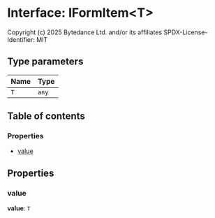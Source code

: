 # Interface: IFormItem\<T>

Copyright (c) 2025 Bytedance Ltd. and/or its affiliates
SPDX-License-Identifier: MIT

## Type parameters

| Name | Type |
| :------ | :------ |
| `T` | `any` |

## Table of contents

### Properties

* [value](/auto-docs/form-core/interfaces/IFormItem.md#value)

## Properties

### value

**value**: `T`
